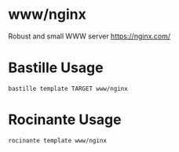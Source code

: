 # www/nginx
Robust and small WWW server
https://nginx.com/

# Bastille Usage
```shell
bastille template TARGET www/nginx
```

# Rocinante Usage
```shell
rocinante template www/nginx
```
